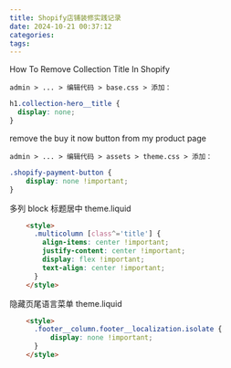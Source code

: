 ```yaml
---
title: Shopify店铺装修实践记录
date: 2024-10-21 00:37:12
categories:
tags:
---
```


How To Remove Collection Title In Shopify

`admin > ... > 编辑代码 > base.css > 添加：`

```css
h1.collection-hero__title {
  display: none;
}

```

remove the buy it now button from my product page

`admin > ... > 编辑代码 > assets > theme.css > 添加：`

```css
.shopify-payment-button {
    display: none !important;
}
```

多列 block 标题居中
theme.liquid

```html
    <style>
      .multicolumn [class^='title'] {
        align-items: center !important;
        justify-content: center !important;
        display: flex !important;
        text-align: center !important;
      }
    </style>
```

隐藏页尾语言菜单
theme.liquid

```html
    <style>
      .footer__column.footer__localization.isolate {
          display: none !important;
      }
    </style>
```